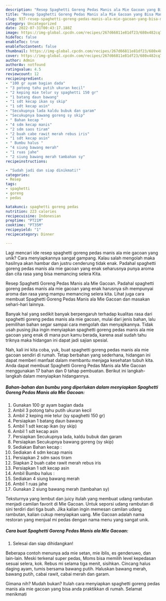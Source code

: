 ```yaml
---
description: "Resep Spaghetti Goreng Pedas Manis ala Mie Gacoan yang Bisa Manjain Lidah"
title: "Resep Spaghetti Goreng Pedas Manis ala Mie Gacoan yang Bisa Manjain Lidah"
slug: 937-resep-spaghetti-goreng-pedas-manis-ala-mie-gacoan-yang-bisa-manjain-lidah
category: Uncategorized
date: 2022-07-31T00:43:17.188Z
image: https://img-global.cpcdn.com/recipes/267d66811e81df23/680x482cq70/spaghetti-goreng-pedas-manis-ala-mie-gacoan-foto-resep-utama.jpg
hideToc: false
enableToc: true
enableTocContent: false
thumbnail: https://img-global.cpcdn.com/recipes/267d66811e81df23/680x482cq70/spaghetti-goreng-pedas-manis-ala-mie-gacoan-foto-resep-utama.jpg
cover: https://img-global.cpcdn.com/recipes/267d66811e81df23/680x482cq70/spaghetti-goreng-pedas-manis-ala-mie-gacoan-foto-resep-utama.jpg
author: Admin
authorAv: notfound
ratingvalue: 4.5
reviewcount: 12
recipeingredient:
- "100 gr ayam bagian dada"
- "3 potong tahu putih ukuran kecil"
- "2 keping mie telur sy spaghetti 150 gr"
- "1 batang daun bawang"
- "1 sdt kecap ikan sy skip"
- "1 sdt kecap asin"
- "Secukupnya lada kaldu bubuk dan garam"
- "Secukupnya bawang goreng sy skip"
- " Bahan kecap "
- "4 sdm kecap manis"
- "2 sdm saos tiram"
- "2 buah cabe rawit merah rebus iris"
- "1 sdt kecap asin"
- " Bumbu halus "
- "4 siung bawang merah"
- "1 ruas jahe"
- "2 siung bawang merah tambahan sy"
recipeinstructions:

- "Sudah jadi dan siap dinikmati!"
categories:
- Resep
tags:
- spaghetti
- goreng
- pedas

katakunci: spaghetti goreng pedas 
nutrition: 223 calories
recipecuisine: Indonesian
preptime: "PT21M"
cooktime: "PT35M"
recipeyield: "1"
recipecategory: Dinner

---
```





Lagi mencari ide resep spaghetti goreng pedas manis ala mie gacoan yang unik? Cara menyiapkannya sangat gampang. Kalau salah mengolah maka hasilnya akan hambar dan justru cenderung tidak enak. Padahal spaghetti goreng pedas manis ala mie gacoan yang enak seharusnya punya aroma dan cita rasa yang bisa memancing selera Kita.





Resep Spaghetti Goreng Pedas Manis ala Mie Gacoan. Padahal spaghetti goreng pedas manis ala mie gacoan yang enak harusnya sih mempunyai aroma dan rasa yang mampu memancing selera kita. Lihat juga cara membuat Spaghetti Goreng Pedas Manis ala Mie Gacoan dan masakan sehari-hari lainnya.

Banyak hal yang sedikit banyak berpengaruh terhadap kualitas rasa dari spaghetti goreng pedas manis ala mie gacoan, mulai dari jenis bahan, lalu pemilihan bahan segar sampai cara mengolah dan menyajikannya. Tidak usah pusing jika ingin menyiapkan spaghetti goreng pedas manis ala mie gacoan yang enak di mana pun kamu berada, karena asal sudah tahu triknya maka hidangan ini dapat jadi sajian spesial.






Nah, kali ini kita coba, yuk, buat spaghetti goreng pedas manis ala mie gacoan sendiri di rumah. Tetap berbahan yang sederhana, hidangan ini dapat memberi manfaat dalam membantu menjaga kesehatan tubuh kita. Anda dapat membuat Spaghetti Goreng Pedas Manis ala Mie Gacoan menggunakan 17 bahan dan 0 tahap pembuatan. Berikut ini langkah-langkah dalam menyiapkan hidangannya.

<!--inarticleads1-->

##### Bahan-bahan dan bumbu yang diperlukan dalam menyiapkan Spaghetti Goreng Pedas Manis ala Mie Gacoan:

1. Gunakan 100 gr ayam bagian dada
1. Ambil 3 potong tahu putih ukuran kecil
1. Ambil 2 keping mie telur (sy spaghetti 150 gr)
1. Persiapkan 1 batang daun bawang
1. Ambil 1 sdt kecap ikan (sy skip)
1. Ambil 1 sdt kecap asin
1. Persiapkan Secukupnya lada, kaldu bubuk dan garam
1. Persiapkan Secukupnya bawang goreng (sy skip)
1. Sediakan  Bahan kecap :
1. Sediakan 4 sdm kecap manis
1. Persiapkan 2 sdm saos tiram
1. Siapkan 2 buah cabe rawit merah rebus iris
1. Persiapkan 1 sdt kecap asin
1. Ambil  Bumbu halus :
1. Sediakan 4 siung bawang merah
1. Ambil 1 ruas jahe
1. Gunakan 2 siung bawang merah (tambahan sy)


Teksturnya yang lembut dan juicy itulah yang membuat udang rambutan menjadi camilan favorit di Mie Gacoan. Untuk seporsi udang rambutan di sini terdiri dari tiga buah. Jika kalian ingin memesan camilan udang rambutan, kalian cukup menyiapkan uang. Mie Gacoan adalah nama restoran yang menjual mi pedas dengan nama menu yang sangat unik. 

<!--inarticleads2-->

##### Cara buat Spaghetti Goreng Pedas Manis ala Mie Gacoan:


1. Selesai dan siap dihidangkan!

Beberapa contoh menunya ada mie setan, mie iblis, es genderuwo, dan lain-lain. Meski terkenal super pedas, Moms bisa memilih level kepedasan sesuai selera, kok. Rebus mi selama tiga menit, sisihkan. Cincang halus daging ayam, tumis bersama bawang putih. Haluskan bawang merah, bawang putih, cabai rawit, cabai merah dan garam. 

Gimana nih? Mudah bukan? Itulah cara menyiapkan spaghetti goreng pedas manis ala mie gacoan yang bisa anda praktikkan di rumah. Selamat menikmati
